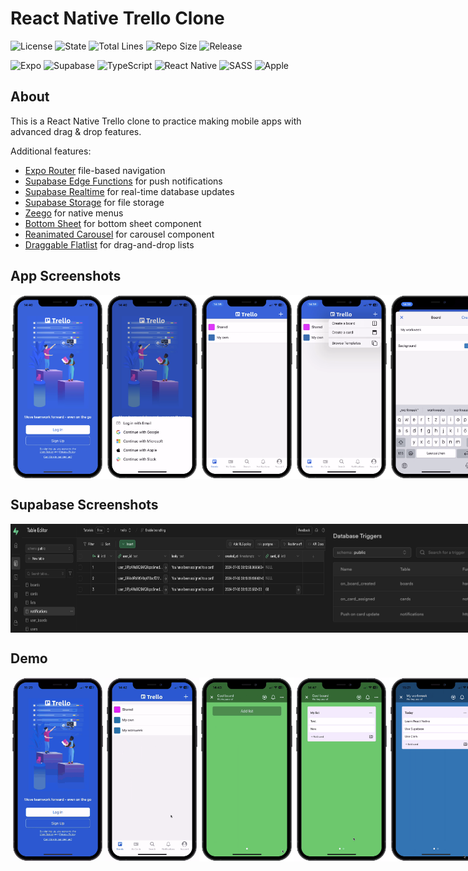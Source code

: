 # React Native Trello Clone

![License](https://img.shields.io/github/license/strawhat19/React-Native-Trello-Clone)
![State](https://img.shields.io/github/deployments/strawhat19/React-Native-Trello-Clone/Production)
![Total Lines](https://img.shields.io/tokei/lines/github/strawhat19/React-Native-Trello-Clone)
![Repo Size](https://img.shields.io/github/repo-size/strawhat19/React-Native-Trello-Clone)
![Release](https://img.shields.io/github/release/strawhat19/React-Native-Trello-Clone)

![Expo](https://img.shields.io/badge/expo-1B1F23?style=for-the-badge&logo=expo&logoColor=white)
![Supabase](https://img.shields.io/badge/Supabase-3ECF8E?style=for-the-badge&logo=supabase&logoColor=white)
![TypeScript](https://img.shields.io/badge/typescript-%23007ACC.svg?style=for-the-badge&logo=typescript&logoColor=white)
![React Native](https://img.shields.io/badge/react_native-20232A?style=for-the-badge&logo=react&logoColor=61DAFB)
![SASS](https://img.shields.io/badge/SASS-hotpink.svg?style=for-the-badge&logo=SASS&logoColor=white)
![Apple](https://img.shields.io/badge/apple-%23000000.svg?style=for-the-badge&logo=apple&logoColor=white)
<!-- ![Firebase](https://img.shields.io/badge/Firebase-039BE5?style=for-the-badge&logo=Firebase&logoColor=white) -->

## About
This is a React Native Trello clone to practice making mobile apps with advanced drag & drop features.

Additional features:

- [Expo Router](https://docs.expo.dev/routing/introduction/) file-based navigation
- [Supabase Edge Functions](https://supabase.com/edge-functions) for push notifications
- [Supabase Realtime](https://supabase.com/realtime) for real-time database updates
- [Supabase Storage](https://supabase.com/storage) for file storage
- [Zeego](https://zeego.dev/start) for native menus
- [Bottom Sheet](https://ui.gorhom.dev/components/bottom-sheet/) for bottom sheet component
- [Reanimated Carousel](https://github.com/dohooo/react-native-reanimated-carousel) for carousel component
- [Draggable Flatlist](https://github.com/computerjazz/react-native-draggable-flatlist) for drag-and-drop lists

## App Screenshots

<div style="display: flex; flex-direction: 'row';">
<img src="./screenshots/1.png" width=30%>
<img src="./screenshots/2.png" width=30%>
<img src="./screenshots/3.png" width=30%>
<img src="./screenshots/4.png" width=30%>
<img src="./screenshots/5.png" width=30%>
<img src="./screenshots/6.png" width=30%>
<img src="./screenshots/7.png" width=30%>
<img src="./screenshots/8.png" width=30%>
<img src="./screenshots/9.png" width=30%>
<img src="./screenshots/10.png" width=30%>
<img src="./screenshots/11.png" width=30%>
<img src="./screenshots/12.png" width=30%>
</div>

## Supabase Screenshots

<div style="display: flex; flex-direction: 'row';">
<img src="./screenshots/supa1.png" width=100%>
<img src="./screenshots/supa2.png" width=100%>
<img src="./screenshots/supa3.png" width=100%>
<img src="./screenshots/supa4.png" width=100%>
<img src="./screenshots/supa5.png" width=100%>
</div>

## Demo

<div style="display: flex; flex-direction: 'row';">
<img src="./screenshots/auth.gif" width=30%>
<img src="./screenshots/board.gif" width=30%>
<img src="./screenshots/list.gif" width=30%>
<img src="./screenshots/card.gif" width=30%>
<img src="./screenshots/draganddrop.gif" width=30%>
<img src="./screenshots/push.gif" width=30%>



</div>